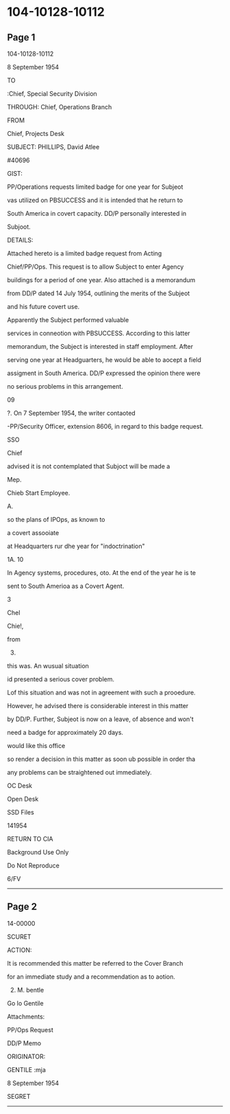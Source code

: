 # 104-10128-10112

## Page 1

104-10128-10112

8 September 1954

TO

:Chief, Special Security Division

THROUGH: Chief, Operations Branch

FROM

Chief, Projects Desk

SUBJECT: PHILLIPS, David Atlee

#40696

GIST:

PP/Operations requests limited badge for one year for Subjeot

vas utilized on PBSUCCESS and it is intended that he return to

South America in covert capacity. DD/P personally interested in

Subjoot.

DETAILS:

Attached hereto is a limited badge request from Acting

Chief/PP/Ops. This request is to allow Subject to enter Agency

buildings for a period of one year. Also attached is a memorandum

from DD/P dated 14 July 1954, outlining the merits of the Subjeot

and his future covert use.

Apparently the Subject performed valuable

services in conneotion with PBSUCCESS. According to this latter

memorandum, the Subject is interested in staff employment. After

serving one year at Headguarters, he would be able to aocept a field

assigment in South America. DD/P expressed the opinion there were

no serious problems in this arrangement.

09

?. On 7 September 1954, the writer contaoted

-PP/Security Officer, extension 8606, in regard to this badge request.

SSO

Chief

advised it is not contemplated that Subjoct will be made a

Mep.

Chieb Start Employee.

A.

so the plans of IPOps, as known to

a covert assooiate

at Headquarters rur dhe year for "indoctrination"

1A. 10

In Agency systems, procedures, oto. At the end of the year he is te

sent to South Amerioa as a Covert Agent.

3

Chel

Chie!,

from

3.

this was. An wusual situation

id presented a serious cover problem.

Lof this situation and was not in agreement with such a prooedure.

However, he advised there is considerable interest in this matter

by DD/P. Further, Subjeot is now on a leave, of absence and won't

need a badge for approximately 20 days.

would like this office

so render a decision in this matter as soon ub possible in order tha

any problems can be straightened out immediately.

OC Desk

Open Desk

SSD Files

141954

RETURN TO CIA

Background Use Only

Do Not Reproduce

6/FV

---

## Page 2

14-00000

SCURET

ACTION:

It is recommended this matter be referred to the Cover Branch

for an immediate study and a recommendation as to aotion.

2. M. bentle

Go lo Gentile

Attachments:

PP/Ops Request

DD/P Memo

ORIGINATOR:

GENTILE :mja

8 September 1954

SEGRET

---

